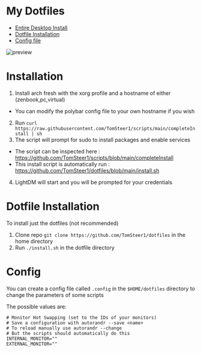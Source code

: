 # My Dotfiles
- [Entire Desktop Install](#installation)
- [Dotfile Installation](#dotfile-installation)
- [Config file](#config)

![preview](https://user-images.githubusercontent.com/29020119/216138281-7e126363-e571-4c10-8311-213a57a7bc09.png)

# Installation
1. Install arch fresh with the xorg profile and a hostname of either (zenbook,pc,virtual)
- You can modify the polybar config file to your own hostname if you wish 
2. Run `curl https://raw.githubusercontent.com/TomSteer1/scripts/main/completeInstall | sh`
3. The script will prompt for sudo to install packages and enable services
- The script can be inspected here : https://github.com/TomSteer1/scripts/blob/main/completeInstall
- This install script is automatically run : https://github.com/TomSteer1/dotfiles/blob/main/install.sh
4. LightDM will start and you will be prompted for your credentials

# Dotfile Installation
To install just the dotfiles (not recommended)
1. Clone repo `git clone https://github.com/TomSteer1/dotfiles` in the home directory
2. Run `./install.sh` in the dotfile directory

# Config
You can create a config file called `.config` in the `$HOME/dotfiles` directory to change the parameters of some scripts

The possible values are:
```
# Monitor Hot Swapping (set to the IDs of your monitors)
# Save a configuration with autorandr --save <name>
# To reload manually use autorandr --change
# But the scripts should automatically do this
INTERNAL_MONITOR=""
EXTERNAL_MONITOR=""
```

